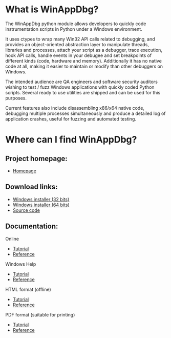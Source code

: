 What is WinAppDbg?
==================

The WinAppDbg python module allows developers to quickly code instrumentation
scripts in Python under a Windows environment.

It uses ctypes to wrap many Win32 API calls related to debugging, and provides
an object-oriented abstraction layer to manipulate threads, libraries and
processes, attach your script as a debugger, trace execution, hook API calls,
handle events in your debugee and set breakpoints of different kinds (code,
hardware and memory). Additionally it has no native code at all, making it
easier to maintain or modify than other debuggers on Windows.

The intended audience are QA engineers and software security auditors wishing to
test / fuzz Windows applications with quickly coded Python scripts. Several
ready to use utilities are shipped and can be used for this purposes.

Current features also include disassembling x86/x64 native code, debugging
multiple processes simultaneously and produce a detailed log of application
crashes, useful for fuzzing and automated testing.


Where can I find WinAppDbg?
===========================

Project homepage:
-----------------

 * [Homepage](http://winappdbg.sourceforge.net/)

Download links:
---------------

 * [Windows installer (32 bits)](http://sourceforge.net/projects/winappdbg/files/WinAppDbg/1.5/winappdbg-1.5.win32.msi/download)
 * [Windows installer (64 bits)](http://sourceforge.net/projects/winappdbg/files/WinAppDbg/1.5/winappdbg-1.5.win-amd64.msi/download)
 * [Source code](http://sourceforge.net/projects/winappdbg/files/WinAppDbg/1.5/winappdbg-1.5.zip/download)

Documentation:
--------------

Online

 * [Tutorial](http://winappdbg.sourceforge.net/doc/v1.5/tutorial)
 * [Reference](http://winappdbg.sourceforge.net/doc/v1.5/reference)

 Windows Help
 
 * [Tutorial](http://sourceforge.net/projects/winappdbg/files/WinAppDbg/1.5/winappdbg-1.5-tutorial.chm/download)
 * [Reference](http://sourceforge.net/projects/winappdbg/files/WinAppDbg/1.5/winappdbg-1.5-reference.chm/download)

 HTML format (offline)
 
 * [Tutorial](http://sourceforge.net/projects/winappdbg/files/WinAppDbg/1.5/winappdbg-1.5-tutorial.chm/download)
 * [Reference](http://sourceforge.net/projects/winappdbg/files/WinAppDbg/1.5/winappdbg-1.5-reference.chm/download)

 PDF format (suitable for printing)
 
 * [Tutorial](http://sourceforge.net/projects/winappdbg/files/WinAppDbg/1.5/winappdbg-1.5-tutorial.pdf/download)
 * [Reference](http://sourceforge.net/projects/winappdbg/files/WinAppDbg/1.5/winappdbg-1.5-reference.pdf/download)
